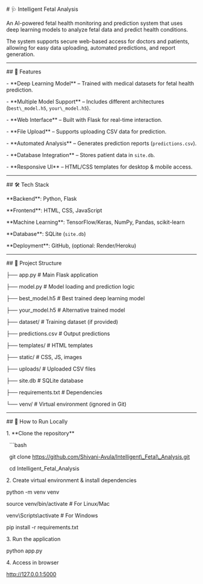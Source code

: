 \# 🩺 Intelligent Fetal Analysis



An AI-powered fetal health monitoring and prediction system that uses deep learning models to analyze fetal data and predict health conditions.  

The system supports secure web-based access for doctors and patients, allowing for easy data uploading, automated predictions, and report generation.



---



\## 📌 Features

\- \*\*Deep Learning Model\*\* – Trained with medical datasets for fetal health prediction.

\- \*\*Multiple Model Support\*\* – Includes different architectures (`best\_model.h5`, `your\_model.h5`).

\- \*\*Web Interface\*\* – Built with Flask for real-time interaction.

\- \*\*File Upload\*\* – Supports uploading CSV data for prediction.

\- \*\*Automated Analysis\*\* – Generates prediction reports (`predictions.csv`).

\- \*\*Database Integration\*\* – Stores patient data in `site.db`.

\- \*\*Responsive UI\*\* – HTML/CSS templates for desktop \& mobile access.



---



\## 🛠 Tech Stack

\*\*Backend\*\*: Python, Flask  

\*\*Frontend\*\*: HTML, CSS, JavaScript  

\*\*Machine Learning\*\*: TensorFlow/Keras, NumPy, Pandas, scikit-learn  

\*\*Database\*\*: SQLite (`site.db`)  

\*\*Deployment\*\*: GitHub, (optional: Render/Heroku)



---



\## 📂 Project Structure

├── app.py # Main Flask application

├── model.py # Model loading and prediction logic

├── best\_model.h5 # Best trained deep learning model

├── your\_model.h5 # Alternative trained model

├── dataset/ # Training dataset (if provided)

├── predictions.csv # Output predictions

├── templates/ # HTML templates

├── static/ # CSS, JS, images

├── uploads/ # Uploaded CSV files

├── site.db # SQLite database

├── requirements.txt # Dependencies

└── venv/ # Virtual environment (ignored in Git)





---



\## 🚀 How to Run Locally



1\. \*\*Clone the repository\*\*

&nbsp;  ```bash

&nbsp;  git clone https://github.com/Shivani-Avula/Intelligent\_Fetal\_Analysis.git

&nbsp;  cd Intelligent\_Fetal\_Analysis



2\. Create virtual environment \& install dependencies

python -m venv venv

source venv/bin/activate      # For Linux/Mac

venv\\Scripts\\activate         # For Windows



pip install -r requirements.txt



3\. Run the application

python app.py



4\. Access in browser

http://127.0.0.1:5000





